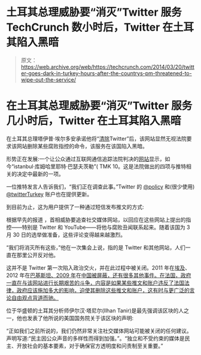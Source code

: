 # 土耳其总理威胁要“消灭”Twitter 服务 TechCrunch 数小时后，Twitter 在土耳其陷入黑暗

> 原文：<https://web.archive.org/web/https://techcrunch.com/2014/03/20/twitter-goes-dark-in-turkey-hours-after-the-countrys-pm-threatened-to-wipe-out-the-service/>

# 在土耳其总理威胁要“消灭”Twitter 服务几小时后，Twitter 在土耳其陷入黑暗

在土耳其总理塔伊普·埃尔多安承诺他将“[清除](https://web.archive.org/web/20221207151016/http://news.yahoo.com/turkey-pm-threatens-wipe-twitter-191202049.html)Twitter”后，该网站显然无视法院要求该网站删除某些腐败指控的命令，该服务在该国陷入黑暗。

形势正在发展:一个让公众通过互联网通信追踪法院判决的[网站](https://web.archive.org/web/20221207151016/http://eekg.tib.gov.tr/)显示，如今“i̇stanbul·库姆哈里耶特·巴瑟夫茨勒”( TMK 10。这是法院做出的四项与推特相关的决定中最新的一项。

一位推特发言人告诉我们，“我们正在调查此事。”Twitter 的 [@policy](https://web.archive.org/web/20221207151016/https://twitter.com/policy/) 和(很少使用) [@twitterTurkey](https://web.archive.org/web/20221207151016/https://twitter.com/twitterturkey) 账户也在提供更新。

到目前为止，这为用户提供了一种通过短信发布推文的方式:

根据早先的报道 ，首相威胁要追查社交媒体网站，以回应在这些网站上提出的指控——特别是 Twitter 和 YouTube——将他与腐败丑闻联系起来。随着该国为 3 月 30 日的选举做准备，这些评论变得越来越激烈。

“我们将消灭所有这些，”他在一次集会上说，指的是 Twitter 和其他网站，人们一直在那里公开反对他。

这并不是 Twitter 第一次陷入政治交火，并在此过程中被关闭。2011 年在[埃及](https://web.archive.org/web/20221207151016/https://beta.techcrunch.com/2011/01/25/twitter-blocked-egypt/)、2012 年在[巴基斯坦、2009 年](https://web.archive.org/web/20221207151016/https://beta.techcrunch.com/2012/05/20/report-pakistan-blocks-twitter-over-blasphemous-content-facebook-complies/)在[中国被屏蔽，还有很多其他事件。在法国，政府一直在与该网站进行长期艰苦的斗争，内容是如果某些推文和账户违反了法国法律，政府应该施加多大的影响，迫使其删除这些推文和账户，这有时与更广泛的言论自由观点背道而驰。](https://web.archive.org/web/20221207151016/https://beta.techcrunch.com/2009/07/07/china-blocks-access-to-twitter-facebook-after-riots/)

位于华盛顿的土耳其分析师伊尔汉·塔尼尔(Ilhan Tanir)是最先强调该区块的人之一，他也发表了他所说的美国国务院关于该区块的声明:

“正如我们之前所说的，我们仍然非常关注社交媒体网站可能被关闭的任何建议。声明写道:“民主因公众声音的多样性而得到加强。”。“独立和不受约束的媒体是民主、开放社会的基本要素，对于确保官方透明度和问责制至关重要。”